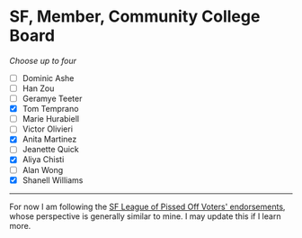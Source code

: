 # SF, Member, Community College Board

_Choose up to four_

- [ ] Dominic Ashe
- [ ] Han Zou
- [ ] Geramye Teeter
- [x] Tom Temprano
- [ ] Marie Hurabiell
- [ ] Victor Olivieri
- [x] Anita Martinez
- [ ] Jeanette Quick
- [x] Aliya Chisti
- [ ] Alan Wong
- [x] Shanell Williams

---

For now I am following the [SF League of Pissed Off Voters' endorsements](https://www.theleaguesf.org/), whose
perspective is generally similar to mine. I may update this if I learn more.

